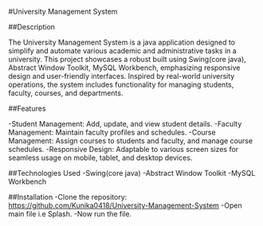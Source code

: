 #University Management System

##Description

The University Management System is a java application designed to simplify and automate various academic and administrative tasks in a university. This project showcases a robust built using Swing(core java), Abstract Window Toolkit, MySQL Workbench, emphasizing responsive design and user-friendly interfaces.
Inspired by real-world university operations, the system includes functionality for managing students, faculty, courses, and departments.

##Features

-Student Management: Add, update, and view student details.
-Faculty Management: Maintain faculty profiles and schedules.
-Course Management: Assign courses to students and faculty, and manage course schedules.
-Responsive Design: Adaptable to various screen sizes for seamless usage on mobile, tablet, and desktop devices.

##Technologies Used
-Swing(core java) 
-Abstract Window Toolkit
-MySQL Workbench

##Installation
-Clone the repository: https://github.com/Kunika0418/University-Management-System
-Open main file i.e Splash.
-Now run the file.
